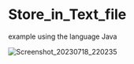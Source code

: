 # Store_in_Text_file
example using the language Java

![Screenshot_20230718_220235](https://github.com/EslamMohamedAbdelmaqsoud/Store_in_Text_file/assets/116503852/42e80ee3-0c37-4791-b79f-26504e6d4393)



